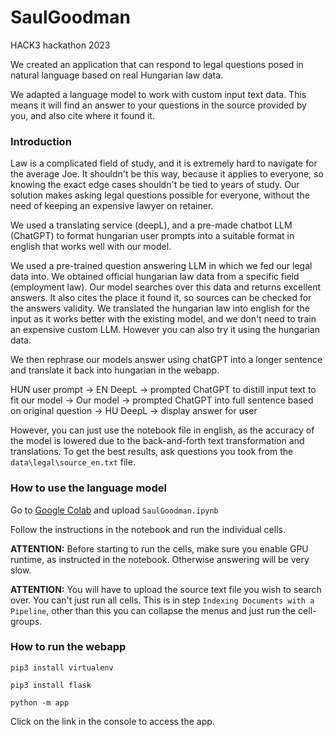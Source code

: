# SaulGoodman

HACK3 hackathon 2023

We created an application that can respond to legal questions posed in natural language based on real Hungarian law data. 

We adapted a language model to work with custom input text data. This means it will find an answer to your questions in the source provided by you, and also cite where it found it.

### Introduction

Law is a complicated field of study, and it is extremely hard to navigate for the average Joe. It shouldn't be this way, because it applies to everyone, so knowing the exact edge cases shouldn't be tied to years of study. Our solution makes asking legal questions possible for everyone, without the need of keeping an expensive lawyer on retainer.

We used a translating service (deepL), and a pre-made chatbot LLM (ChatGPT) to format hungarian user prompts into a suitable format in english that works well with our model.

We used a pre-trained question answering LLM in which we fed our legal data into. We obtained official hungarian law data from a specific field (employment law). Our model searches over this data and returns excellent answers. It also cites the place it found it, so sources can be checked for the answers validity. We translated the hungarian law into english for the input as it works better with the existing model, and we don't need to train an expensive custom LLM. However you can also try it using the hungarian data. 

We then rephrase our models answer using chatGPT into a longer sentence and translate it back into hungarian in the webapp.

HUN user prompt → EN DeepL → prompted ChatGPT to distill input text to fit our model → Our model → prompted ChatGPT into full sentence based on original question → HU DeepL → display answer for user

However, you can just use the notebook file in english, as the accuracy of the model is lowered due to the back-and-forth text transformation and translations. To get the best results, ask questions you took from the `data\legal\source_en.txt` file. 

### How to use the language model

Go to [Google Colab](https://colab.research.google.com) and upload `SaulGoodman.ipynb`

Follow the instructions in the notebook and run the individual cells. 

****ATTENTION:**** Before starting to run the cells, make sure you enable GPU runtime, as instructed in the notebook. Otherwise answering will be very slow. 

**ATTENTION:** You will have to upload the source text file you wish to search over. You can't just run all cells. This is in step `Indexing Documents with a Pipeline`, other than this you can collapse the menus and just run the cell-groups.

### How to run the webapp

`pip3 install virtualenv`

`pip3 install flask`

`python -m app`

Click on the link in the console to access the app.
